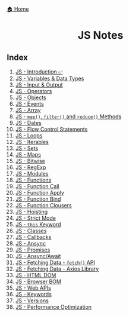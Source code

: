 <p><a href="../../README.md">🏠 Home</a></p>

<center><h1> JS Notes </h1> </center>

<h2> Index </h2>

1. [JS - Introduction ✅](./notes/1.%20JS%20-%20Introduction.md)
2. [JS - Variables & Data Types](./notes/2.%20JS%20-%20Variables%20&%20Datatypes.md)
3. [JS - Input & Output]()
4. [JS - Operators]()
5. [JS - Objects]()
6. [JS - Events]()
7. [JS - Array]()
8. [JS - `map()`, `filter()` and `reduce()` Methods]()
9. [JS - Dates]()
10. [JS - Flow Control Statements]()
11. [JS - Loops]()
12. [JS - Iterables]()
13. [JS - Sets]()
14. [JS - Maps]()
15. [JS - Bitwise]()
16. [JS - RegExp]()
17. [JS - Modules]()
18. [JS - Functions]()
19. [JS - Function Call]()
20. [JS - Function Apply]()
21. [JS - Function Bind]()
22. [JS - Function Clousers]()
23. [JS - Hoisting]()
24. [JS - Strict Mode]()
25. [JS - `this` Keyword]()
26. [JS - Classes]()
27. [JS - Callbacks]()
28. [JS - Ansync]()
29. [JS - Promises]()
30. [JS - Ansync/Await]()
31. [JS - Fetching Data - `fetch()` API]()
32. [JS - Fetching Data - Axios Library]()
33. [JS - HTML DOM]()
34. [JS - Browser BOM]()
35. [JS - Web APIs]()
36. [JS - Keywords]()
37. [JS - Versions]()
38. [JS - Performance Optimization]()